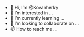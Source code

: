 - 👋 Hi, I’m @Kovanherky
- 👀 I’m interested in ...
- 🌱 I’m currently learning ...
- 💞️ I’m looking to collaborate on ...
- 📫 How to reach me ...

<!---
Kovanherky/Kovanherky is a ✨ special ✨ repository because its `README.md` (this file) appears on your GitHub profile.
You can click the Preview link to take a look at your changes.
--->
